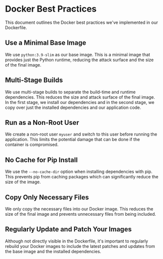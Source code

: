 # Docker Best Practices

This document outlines the Docker best practices we've implemented in our Dockerfile.

## Use a Minimal Base Image

We use `python:3.9-slim` as our base image. This is a minimal image that provides just the Python runtime, reducing the attack surface and the size of the final image.

## Multi-Stage Builds

We use multi-stage builds to separate the build-time and runtime dependencies. This reduces the size and attack surface of the final image. In the first stage, we install our dependencies and in the second stage, we copy over just the installed dependencies and our application code.

## Run as a Non-Root User

We create a non-root user `myuser` and switch to this user before running the application. This limits the potential damage that can be done if the container is compromised.

## No Cache for Pip Install

We use the `--no-cache-dir` option when installing dependencies with pip. This prevents pip from caching packages which can significantly reduce the size of the image.

## Copy Only Necessary Files

We only copy the necessary files into our Docker image. This reduces the size of the final image and prevents unnecessary files from being included.

## Regularly Update and Patch Your Images

Although not directly visible in the Dockerfile, it's important to regularly rebuild your Docker images to include the latest patches and updates from the base image and the installed dependencies.